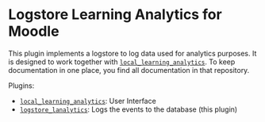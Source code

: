 # Logstore Learning Analytics for Moodle

This plugin implements a logstore to log data used for analytics purposes. It is designed to work together with [`local_learning_analytics`](https://github.com/rwthanalytics/moodle-local_learning_analytics). To keep documentation in one place, you find all documentation in that repository.

Plugins:

- [`local_learning_analytics`](https://github.com/rwthanalytics/moodle-local_learning_analytics): User Interface
- [`logstore_lanalytics`](https://github.com/rwthanalytics/moodle-logstore_lanalytics): Logs the events to the database (this plugin)




